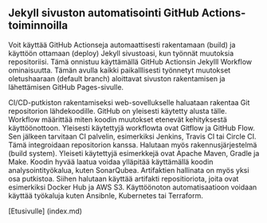 ## Jekyll sivuston automatisointi GitHub Actions-toiminnoilla
Voit käyttää GitHub Actionseja automaattisesti rakentamaan (build) ja käyttöön ottamaan (deploy) Jekyll sivustoasi, kun työnnät muutoksia repositoriisi. Tämä onnistuu käyttämällä GitHub Actionsin Jekylll Workflow ominaisuutta. Tämän avulla kaikki paikalllisesti työnnetyt muutokset oletushaaraan (default branch) aloittavat sivuston rakentamisen ja lähettämisen GitHub Pages-sivulle.

CI/CD-putkiston rakentamiseksi web-sovellukselle haluataan rakentaa Git repositorion lähdekoodille. GitHub on yleisesti käytetty alusta tälle. Workflow määrittää miten koodin muutokset etenevät kehityksestä käyttöönottoon. Yleisesti käytettyjä workflowta ovat Gitflow ja GitHub Flow.  Sen jälkeen tarvitaan CI palvelin, esimerkiksi Jenkins, Travis CI tai Circle CI. Tämä integroidaan repositorion kanssa. Halutaan myös rakennusjärjestelmä (build system). Yleiseti käytettyjä esimerkkejä ovat Apache Maven, Gradle ja Make. Koodin hyvää laatua voidaa ylläpitää käyttämällä koodin analysointityökalua, kuten SonarQubea. Artifaktien hallinata on myös yksi osa putkistoa. Siihen halutaan käyttää artifakti repositioriota, joita ovat esimerkiksi Docker Hub ja AWS S3. Käyttöönoton automatisaatioon voidaan käyttää työkaluja kuten Ansibnle, Kubernetes tai Terraform.

[Etusivulle] (index.md)
